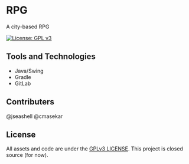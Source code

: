 # RPG
A city-based RPG

[![License: GPL v3](https://img.shields.io/badge/License-GPLv3-blue.svg)](https://www.gnu.org/licenses/gpl-3.0)

## Tools and Technologies
* Java/Swing
* Gradle
* GitLab

## Contributers
@jseashell
@cmasekar

## License
All assets and code are under the [GPLv3 LICENSE](LICENSE). This project is closed source (for now).